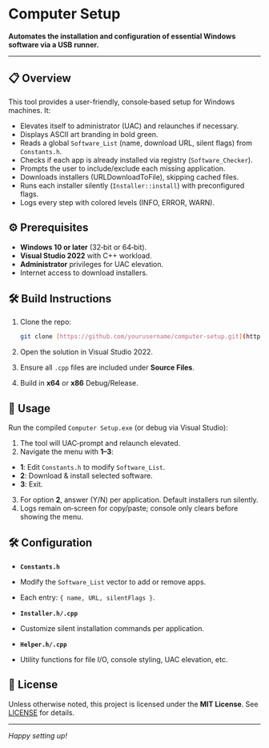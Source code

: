 # Computer Setup

**Automates the installation and configuration of essential Windows software via a USB runner.**

---

## 📋 Overview

This tool provides a user-friendly, console‐based setup for Windows machines. It:

* Elevates itself to administrator (UAC) and relaunches if necessary.
* Displays ASCII art branding in bold green.
* Reads a global `Software_List` (name, download URL, silent flags) from `Constants.h`.
* Checks if each app is already installed via registry (`Software_Checker`).
* Prompts the user to include/exclude each missing application.
* Downloads installers (URLDownloadToFile), skipping cached files.
* Runs each installer silently (`Installer::install`) with preconfigured flags.
* Logs every step with colored levels (INFO, ERROR, WARN).

## ⚙️ Prerequisites

* **Windows 10 or later** (32‑bit or 64‑bit).
* **Visual Studio 2022** with C++ workload.
* **Administrator** privileges for UAC elevation.
* Internet access to download installers.

## 🛠️ Build Instructions

1. Clone the repo:

    ```bash
    git clone [https://github.com/yourusername/computer-setup.git](https://github.com/Sinless777/Computer-Setup.git)
    ```
2. Open the solution in Visual Studio 2022.
3. Ensure all `.cpp` files are included under **Source Files**.
4. Build in **x64** or **x86** Debug/Release.


## 🚀 Usage

Run the compiled `Computer Setup.exe` (or debug via Visual Studio):

1. The tool will UAC‑prompt and relaunch elevated.
2. Navigate the menu with **1–3**:
- **1**: Edit `Constants.h` to modify `Software_List`.
- **2**: Download & install selected software.
- **3**: Exit.
3. For option **2**, answer (Y/N) per application. Default installers run silently.
4. Logs remain on‐screen for copy/paste; console only clears before showing the menu.


## 🛠 Configuration

- **`Constants.h`**
- Modify the `Software_List` vector to add or remove apps.
- Each entry: `{ name, URL, silentFlags }`.

- **`Installer.h/.cpp`**
- Customize silent installation commands per application.

- **`Helper.h/.cpp`**
- Utility functions for file I/O, console styling, UAC elevation, etc.


## 📝 License

Unless otherwise noted, this project is licensed under the **MIT License**. See [LICENSE](LICENSE) for details.

---

*Happy setting up!*

```
